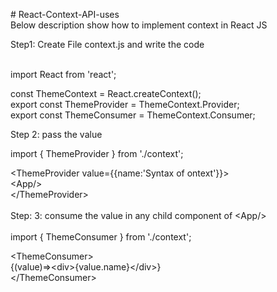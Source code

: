 <p># React-Context-API-uses<br />Below description show how to implement context in React JS</p>
<p>Step1: Create File context.js and write the code</p>
<p><br />import React from 'react';</p>
<p>const ThemeContext = React.createContext();<br />export const ThemeProvider = ThemeContext.Provider;<br />export const ThemeConsumer = ThemeContext.Consumer;</p>
<p>Step 2: pass the value</p>
<p>import { ThemeProvider } from './context';</p>
<p>&lt;ThemeProvider value={{name:'Syntax of ontext'}}&gt;<br />&lt;App/&gt;<br />&lt;/ThemeProvider&gt;<br /><br />Step: 3: consume the value in any child component of &lt;App/&gt;<br /><br />import { ThemeConsumer } from './context';</p>
<p>&lt;ThemeConsumer&gt;<br />{(value)=&gt;&lt;div&gt;{value.name}&lt;/div&gt;}<br />&lt;/ThemeConsumer&gt;</p>
